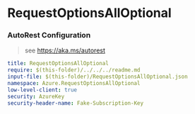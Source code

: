 # RequestOptionsAllOptional
### AutoRest Configuration
> see https://aka.ms/autorest

``` yaml
title: RequestOptionsAllOptional
require: $(this-folder)/../../../readme.md
input-file: $(this-folder)/RequestOptionsAllOptional.json
namespace: Azure.RequestOptionsAllOptional
low-level-client: true
security: AzureKey
security-header-name: Fake-Subscription-Key
```
